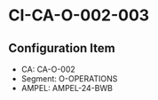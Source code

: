 # CI-CA-O-002-003

## Configuration Item
- CA: CA-O-002
- Segment: O-OPERATIONS
- AMPEL: AMPEL-24-BWB

